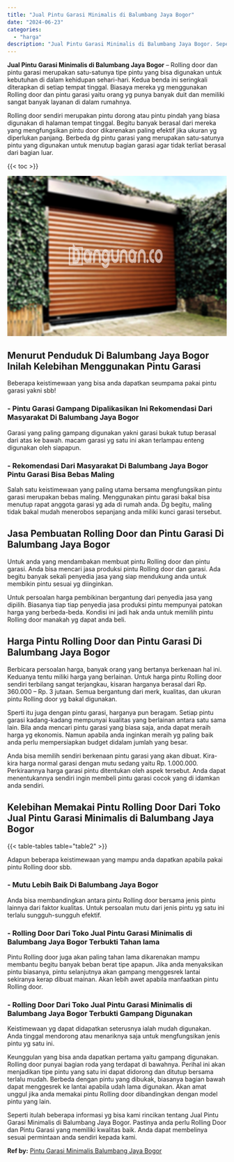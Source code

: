 ```yaml
---
title: "Jual Pintu Garasi Minimalis di Balumbang Jaya Bogor"
date: "2024-06-23"
categories: 
  - "harga"
description: "Jual Pintu Garasi Minimalis di Balumbang Jaya Bogor. Seperti itulah beberapa informasi yg bisa kami rincikan tentang Jual Pintu Garasi Minimalis di Balumbang..."
---
```


**Jual Pintu Garasi Minimalis di Balumbang Jaya Bogor** – Rolling door dan pintu garasi merupakan satu-satunya tipe pintu yang bisa digunakan untuk kebutuhan di dalam kehidupan sehari-hari. Kedua benda ini seringkali diterapkan di setiap tempat tinggal. Biasaya mereka yg menggunakan Rolling door dan pintu garasi yaitu orang yg punya banyak duit dan memiliki sangat banyak layanan di dalam rumahnya.

Rolling door sendiri merupakan pintu dorong atau pintu pindah yang biasa digunakan di halaman tempat tinggal. Begitu banyak berasal dari mereka yang mengfungsikan pintu door dikarenakan paling efektif jika ukuran yg diperlukan panjang. Berbeda dg pintu garasi yang merupakan satu-satunya pintu yang digunakan untuk menutup bagian garasi agar tidak terliat berasal dari bagian luar.

{{< toc >}}

![Jual Pintu Garasi Minimalis di Balumbang Jaya Bogor](/images/pintu-garasi-55.png)

## Menurut Penduduk Di Balumbang Jaya Bogor Inilah Kelebihan Menggunakan Pintu Garasi

Beberapa keistimewaan yang bisa anda dapatkan seumpama pakai pintu garasi yakni sbb!

### \- Pintu Garasi Gampang Dipalikasikan Ini Rekomendasi Dari Masyarakat Di Balumbang Jaya Bogor

Garasi yang paling gampang digunakan yakni garasi bukak tutup berasal dari atas ke bawah. macam garasi yg satu ini akan terlampau enteng digunakan oleh siapapun.

### \- Rekomendasi Dari Masyarakat Di Balumbang Jaya Bogor Pintu Garasi Bisa Bebas Maling

Salah satu keistimewaan yang paling utama bersama mengfungsikan pintu garasi merupakan bebas maling. Menggunakan pintu garasi bakal bisa menutup rapat anggota garasi yg ada di rumah anda. Dg begitu, maling tidak bakal mudah menerobos sepanjang anda miliki kunci garasi tersebut.

## Jasa Pembuatan Rolling Door dan Pintu Garasi Di Balumbang Jaya Bogor

Untuk anda yang mendambakan membuat pintu Rolling door dan pintu garasi. Anda bisa mencari jasa produksi pintu Rolling door dan garasi. Ada begitu banyak sekali penyedia jasa yang siap mendukung anda untuk membikin pintu sesuai yg diinginkan.

Untuk persoalan harga pembikinan bergantung dari penyedia jasa yang dipilih. Biasanya tiap tiap penyedia jasa produksi pintu mempunyai patokan harga yang berbeda-beda. Kondisi ini jadi hak anda untuk memilih pintu Rolling door manakah yg dapat anda beli.

## Harga Pintu Rolling Door dan Pintu Garasi Di Balumbang Jaya Bogor

Berbicara persoalan harga, banyak orang yang bertanya berkenaan hal ini. Keduanya tentu miliki harga yang berlainan. Untuk harga pintu Rolling door sendiri terbilang sangat terjangkau, kisaran harganya berasal dari Rp. 360.000 – Rp. 3 jutaan. Semua bergantung dari merk, kualitas, dan ukuran pintu Rolling door yg bakal digunakan.

Sperti itu juga dengan pintu garasi, harganya pun beragam. Setiap pintu garasi kadang-kadang mempunyai kualitas yang berlainan antara satu sama lain. Bila anda mencari pintu garasi yang biasa saja, anda dapat meraih harga yg ekonomis. Namun apabila anda inginkan meraih yg paling baik anda perlu mempersiapkan budget didalam jumlah yang besar.

Anda bisa memilih sendiri berkenaan pintu garasi yang akan dibuat. Kira-kira harga normal garasi dengan mutu sedang yaitu Rp. 1.000.000. Perkiraannya harga garasi pintu ditentukan oleh aspek tersebut. Anda dapat menentukannya sendiri ingin membeli pintu garasi cocok yang di idamkan anda sendiri.

## Kelebihan Memakai Pintu Rolling Door Dari Toko Jual Pintu Garasi Minimalis di Balumbang Jaya Bogor

{{< table-tables table="table2" >}}

Adapun beberapa keistimewaan yang mampu anda dapatkan apabila pakai pintu Rolling door sbb.

### \- Mutu Lebih Baik Di Balumbang Jaya Bogor

Anda bisa membandingkan antara pintu Rolling door bersama jenis pintu lainnya dari faktor kualitas. Untuk persoalan mutu dari jenis pintu yg satu ini terlalu sungguh-sungguh efektif.

### \- Rolling Door Dari Toko Jual Pintu Garasi Minimalis di Balumbang Jaya Bogor Terbukti Tahan lama

Pintu Rolling door juga akan paling tahan lama dikarenakan mampu membantu begitu banyak beban berat tipe apapun. Jika anda menyaksikan pintu biasanya, pintu selanjutnya akan gampang menggesrek lantai sekiranya kerap dibuat mainan. Akan lebih awet apabila manfaatkan pintu Rolling door.

### \- Rolling Door Dari Toko Jual Pintu Garasi Minimalis di Balumbang Jaya Bogor Terbukti Gampang Digunakan

Keistimewaan yg dapat didapatkan seterusnya ialah mudah digunakan. Anda tinggal mendorong atau menariknya saja untuk mengfungsikan jenis pintu yg satu ini.

Keunggulan yang bisa anda dapatkan pertama yaitu gampang digunakan. Rolling door punyai bagian roda yang terdapat di bawahnya. Perihal ini akan menjadikan tipe pintu yang satu ini dapat didorong dan ditutup bersama terlalu mudah. Berbeda dengan pintu yang dibukak, biasanya bagian bawah dapat menggesrek ke lantai apabila udah lama digunakan. Akan amat unggul jika anda memakai pintu Rolling door dibandingkan dengan model pintu yang lain.

Seperti itulah beberapa informasi yg bisa kami rincikan tentang Jual Pintu Garasi Minimalis di Balumbang Jaya Bogor. Pastinya anda perlu Rolling Door dan Pintu Garasi yang memiliki kwalitas baik. Anda dapat membelinya sesuai permintaan anda sendiri kepada kami.

**Ref by:** [Pintu Garasi Minimalis Balumbang Jaya Bogor](https://id.wikipedia.org/wiki/Pintu)
